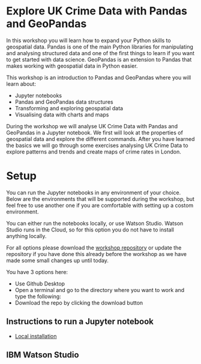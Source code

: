# Explore UK Crime Data with Pandas and GeoPandas

In this workshop you will learn how to expand your Python skills to geospatial data. Pandas is one of the main Python libraries for manipulating and analysing structured data and one of the first things to learn if you want to get started with data science. GeoPandas is an extension to Pandas that makes working with geospatial data in Python easier. 

This workshop is an introduction to Pandas and GeoPandas where you will learn about:
- Jupyter notebooks
- Pandas and GeoPandas data structures
- Transforming and exploring geospatial data
- Visualising data with charts and maps

During the workshop we will analyse UK Crime Data with Pandas and GeoPandas in a Jupyter notebook. We first will look at the properties of geospatial data and explore the different commands. After you have learned the basics we will go through some exercises analysing UK Crime Data to explore patterns and trends and create maps of crime rates in London.

# Setup

You can run the Jupyter notebooks in any environment of your choice. Below are the environments that will be supported during the workshop, but feel free to use another one if you are comfortable with setting up a costom environment.

You can either run the notebooks locally, or use Watson Studio. Watson Studio runs in the Cloud, so for this option you do not have to install anything locally.

For all options please download the [workshop repository]() or update the repository if you have done this already before the workshop as we have made some small changes up until today.

You have 3 options here:

* Use Github Desktop 
* Open a terminal and go to the directory where you want to work and type the following: 
* Download the repo by clicking the download button

## Instructions to run a Jupyter notebook

* [Local installation]()


## IBM Watson Studio 
